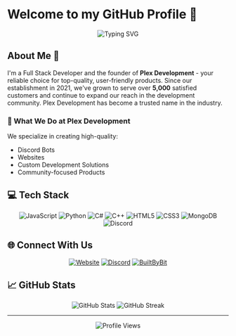 # Welcome to my GitHub Profile 👋

<div align="center">
  <img src="https://readme-typing-svg.herokuapp.com?font=Fira+Code&size=25&duration=3000&pause=1000&color=2F81F7&center=true&vCenter=true&width=435&lines=Full+Stack+Developer;Founder+of+Plex+Development;5000%2B+Satisfied+Customers" alt="Typing SVG" />
</div>

## About Me 💫

I'm a Full Stack Developer and the founder of **Plex Development** - your reliable choice for top-quality, user-friendly products. Since our establishment in 2021, we've grown to serve over **5,000** satisfied customers and continue to expand our reach in the development community. Plex Development has become a trusted name in the industry.

### 🚀 What We Do at Plex Development

We specialize in creating high-quality:
- Discord Bots
- Websites
- Custom Development Solutions
- Community-focused Products

## 💻 Tech Stack

<div align="center">

![JavaScript](https://img.shields.io/badge/javascript-%23323330.svg?style=for-the-badge&logo=javascript&logoColor=%23F7DF1E)
![Python](https://img.shields.io/badge/python-3670A0?style=for-the-badge&logo=python&logoColor=ffdd54)
![C#](https://img.shields.io/badge/c%23-%23239120.svg?style=for-the-badge&logo=c-sharp&logoColor=white)
![C++](https://img.shields.io/badge/c++-%2300599C.svg?style=for-the-badge&logo=c%2B%2B&logoColor=white)
![HTML5](https://img.shields.io/badge/html5-%23E34F26.svg?style=for-the-badge&logo=html5&logoColor=white)
![CSS3](https://img.shields.io/badge/css3-%231572B6.svg?style=for-the-badge&logo=css3&logoColor=white)
![MongoDB](https://img.shields.io/badge/MongoDB-%234ea94b.svg?style=for-the-badge&logo=mongodb&logoColor=white)
![Discord](https://img.shields.io/badge/Discord.js-%237289DA.svg?style=for-the-badge&logo=discord&logoColor=white)

</div>

## 🌐 Connect With Us

<div align="center">

[![Website](https://img.shields.io/badge/Website-plexdevelopment.net-blue?style=for-the-badge)](https://plexdevelopment.net)
[![Discord](https://img.shields.io/badge/Discord-Join%20Us-7289DA?style=for-the-badge&logo=discord&logoColor=white)](https://discord.gg/plexdev)
[![BuiltByBit](https://img.shields.io/badge/BuiltByBit-Creator-orange?style=for-the-badge)](https://builtbybit.com/creators/swqpping.156689)

</div>

## 📈 GitHub Stats

<div align="center">
  <img src="https://github-readme-stats.vercel.app/api?username=Swqppingg&show_icons=true&theme=github_dark&hide_border=true" alt="GitHub Stats" />
  <img src="https://github-readme-streak-stats.herokuapp.com/?user=Swqppingg&theme=github-dark-blue&hide_border=true" alt="GitHub Streak" />
</div>

---
<div align="center">
  <img src="https://komarev.com/ghpvc/?username=Swqppingg&color=blue&style=flat-square&label=Profile+Views" alt="Profile Views" />
</div>
